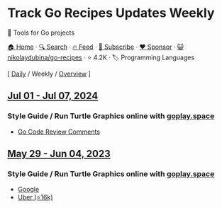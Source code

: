 # Track Go Recipes Updates Weekly

🦩 Tools for Go projects

[🏠 Home](/README.md) · [🔍 Search](https://www.trackawesomelist.com/search/) · [🔥 Feed](https://www.trackawesomelist.com/nikolaydubina/go-recipes/week/rss.xml) · [📮 Subscribe](https://trackawesomelist.us17.list-manage.com/subscribe?u=d2f0117aa829c83a63ec63c2f&id=36a103854c) · [❤️  Sponsor](https://github.com/sponsors/theowenyoung) · [😺 nikolaydubina/go-recipes](https://github.com/nikolaydubina/go-recipes) · ⭐ 4.2K · 🏷️ Programming Languages

[ [Daily](/content/nikolaydubina/go-recipes/README.md) / Weekly / [Overview](/content/nikolaydubina/go-recipes/readme/README.md) ]

## [Jul 01 - Jul 07, 2024](/content/2024/27/README.md)

### Style Guide / Run Turtle Graphics online with [goplay.space](https://goplay.space/#wT_eZWJT69)

*   [Go Code Review Comments](https://go.dev/wiki/CodeReviewComments)

## [May 29 - Jun 04, 2023](/content/2023/22/README.md)

### Style Guide / Run Turtle Graphics online with [goplay.space](https://goplay.space/#wT_eZWJT69)

*   [Google](https://google.github.io/styleguide/go)
*   [Uber (⭐16k)](https://github.com/uber-go/guide)